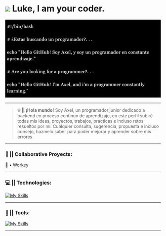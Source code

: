 # <img src="https://media4.giphy.com/media/v1.Y2lkPTc5MGI3NjExNnQ0MWloMXNmMzA0a3o0M3Jib3M2a2Y2cGszZ25zb2k1YnQ1dXEwYyZlcD12MV9pbnRlcm5hbF9naWZfYnlfaWQmY3Q9cw/9fngGUe3uNfZo7R1mC/giphy.gif" width="50"/> Luke, I am your coder.

![Imagen Principal del Perfil](banner.jpg)

---

> __💡 || ¡Hola mundo!__ Soy Axel, un programador junior dedicado a backend en proceso continuo de aprendizaje, en este perfil subiré todas mis ideas, proyectos, trabajos, practicas e incluso retos resueltos por mí. Cualquier consulta, sugerencia, propuesta e incluso consejo, hazmelo saber para poder mejorar y aprender sobre mis errores.

---

### 📌 || Collaborative Proyects:

💼 • [Workey](https://github.com/bashaxl/Workey_bySharkBytes)

---

### 💻 || Technologies:
[![My Skills](https://skillicons.dev/icons?i=mysql,bash,py,java,php,js,html,css)](https://github.com/bashaxl)

---

### 📝 || Tools:
[![My Skills](https://skillicons.dev/icons?i=eclipse,vscode,git,github)](https://github.com/bashaxl)

---
